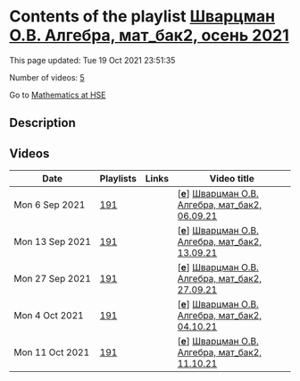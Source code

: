 # Contents of the playlist [Шварцман О.В. Алгебра, мат_бак2, осень 2021](https://www.youtube.com/playlist?list=PLq3E5oubNNoDDt15UeNqoB4A2TQcKShNB)

This page updated: Tue 19 Oct 2021 23:51:35

Number of videos: [5](#videos)

Go to [Mathematics at HSE](../README.md)

## Description



## Videos

|Date|Playlists|Links|Video title|
|---|---|---|---|
| Mon&nbsp;6&nbsp;Sep&nbsp;2021 | [191](../playlists/191 "Шварцман О.В. Алгебра, мат&#95;бак2, осень 2021") |  | [[**e**](https://studio.youtube.com/video/2n1RVa_Rlzg/edit "Edit")] [Шварцман О.В. Алгебра, мат&#95;бак2, 06.09.21](https://www.youtube.com/watch?v=2n1RVa_Rlzg&list=PLq3E5oubNNoDDt15UeNqoB4A2TQcKShNB) |
| Mon&nbsp;13&nbsp;Sep&nbsp;2021 | [191](../playlists/191 "Шварцман О.В. Алгебра, мат&#95;бак2, осень 2021") |  | [[**e**](https://studio.youtube.com/video/wmD2gwmgfrE/edit "Edit")] [Шварцман О.В. Алгебра, мат&#95;бак2, 13.09.21](https://www.youtube.com/watch?v=wmD2gwmgfrE&list=PLq3E5oubNNoDDt15UeNqoB4A2TQcKShNB) |
| Mon&nbsp;27&nbsp;Sep&nbsp;2021 | [191](../playlists/191 "Шварцман О.В. Алгебра, мат&#95;бак2, осень 2021") |  | [[**e**](https://studio.youtube.com/video/47EnH16qWB4/edit "Edit")] [Шварцман О.В. Алгебра, мат&#95;бак2, 27.09.21](https://www.youtube.com/watch?v=47EnH16qWB4&list=PLq3E5oubNNoDDt15UeNqoB4A2TQcKShNB) |
| Mon&nbsp;4&nbsp;Oct&nbsp;2021 | [191](../playlists/191 "Шварцман О.В. Алгебра, мат&#95;бак2, осень 2021") |  | [[**e**](https://studio.youtube.com/video/Gp1V3Wyom44/edit "Edit")] [Шварцман О.В. Алгебра, мат&#95;бак2, 04.10.21](https://www.youtube.com/watch?v=Gp1V3Wyom44&list=PLq3E5oubNNoDDt15UeNqoB4A2TQcKShNB "проблема со звуком после 1 часа 10 мин 24 сек") |
| Mon&nbsp;11&nbsp;Oct&nbsp;2021 | [191](../playlists/191 "Шварцман О.В. Алгебра, мат&#95;бак2, осень 2021") |  | [[**e**](https://studio.youtube.com/video/7Qn7kYT0IDY/edit "Edit")] [Шварцман О.В. Алгебра, мат&#95;бак2, 11.10.21](https://www.youtube.com/watch?v=7Qn7kYT0IDY&list=PLq3E5oubNNoDDt15UeNqoB4A2TQcKShNB) |
